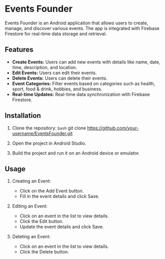 # Events Founder

Events Founder is an Android application that allows users to create, manage, and discover various events. The app is integrated with Firebase Firestore for real-time data storage and retrieval.

## Features

- **Create Events:** Users can add new events with details like name, date, time, description, and location.
- **Edit Events:** Users can edit their events.
- **Delete Events:** Users can delete their events.
- **Event Categories:** Filter events based on categories such as health, sport, food & drink, hobbies, and business.
- **Real-time Updates:** Real-time data synchronization with Firebase Firestore.

## Installation

1. Clone the repository:
   ```bash```
   git clone https://github.com/your-username/EventsFounder.git

2. Open the project in Android Studio.

3. Build the project and run it on an Android device or emulator.  

## Usage  

1. Creating an Event:

	- Click on the Add Event button.  
	- Fill in the event details and click Save.

2. Editing an Event:

	- Click on an event in the list to view details.  
	- Click the Edit button.  
	- Update the event details and click Save.   

3. Deleting an Event:

	- Click on an event in the list to view details.  
	- Click the Delete button.
